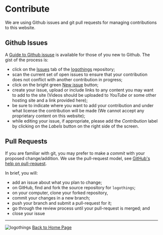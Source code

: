 ﻿# Contribute

We are using Github issues and git pull requests for managing
contributions to this website.

## Github Issues

A [Guide to Github issuse](https://guides.github.com/features/issues/)
is available for those of you new to Github. The gist of the process is:

* click on the [Issues](https://github.com/logothings/logothings/issues) tab of the [logothings](https://github.com/logothings/logothings) repository;
* scan the current set of open issues to ensure that your contribution does not conflict with another contribution in progress;
* click on the bright green [New issue](https://github.com/logothings/logothings/issues/new) button;
* create your issue, upload or include links to any content you may want to add to the site (Videos should be uploaded to *YouTube* or some other hosting site and a link provided here);
* be sure to indicate where you want to add your contribution and under what license the contribution will be made (We cannot accept any proprietary content on this website);
* while editing your issue, if appropriate, please add the *Contribution* label by clicking on the *Labels* button on the right side of the screen.

## Pull Requests

If you are familiar with git, you may prefer to make a *commit* with
your proposed change/addition. We use the pull-request model, see
[GitHub's help on
pull-request](https://help.github.com/articles/using-pull-requests).

In brief, you will:

* add an issue about what you plan to change;
* on GitHub, find and fork the source repository for `logothings`;
* on your computer, clone your forked repository,
* commit your changes in a new branch;
* push your branch and submit a pull-request for it;
* go through the review process until your pull-request is merged; and
* close your issue

----

![logothings](./images/logo-shadow-40.png) [Back to Home Page](Home.md)
